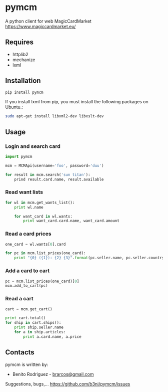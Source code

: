 # pymcm

A python client for web MagicCardMarket https://www.magiccardmarket.eu/

## Requires

  * httplib2
  * mechanize
  * lxml

## Installation

```bash
pip install pymcm
```

If you install lxml from pip, you must install the following packages on Ubuntu.:

```bash
sudo apt-get install libxml2-dev libxslt-dev
```

## Usage

### Login and search card

```python
import pymcm

mcm = MCMApi(username='foo', password='duu')

for result in mcm.search('sun titan'):
    prind result.card.name, result.available
```

### Read want lists

```python
for wl in mcm.get_wants_list():
    print wl.name

    for want_card in wl.wants:
        print want_card.card.name, want_card.amount
```

### Read a card prices

```python
one_card = wl.wants[0].card

for pc in mcm.list_prices(one_card):
    print "{0} ({1}): {2} {3}".format(pc.seller.name, pc.seller.country, pc.condition, pc.price)
```

### Add a card to cart

```python
pc = mcm.list_prices(one_card)[0]
mcm.add_to_cart(pc)
```

### Read a cart

```python
cart = mcm.get_cart()

print cart.total()
for ship in cart.ships():
    print ship.seller.name
    for a in ship.articles:
        print a.card.name, a.price
```

## Contacts

pymcm is written by:

* Benito Rodriguez - brarcos@gmail.com

Suggestions, bugs,... https://github.com/b3ni/pymcm/issues
